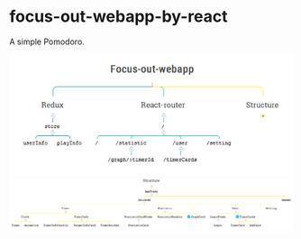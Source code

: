 # focus-out-webapp-by-react
A simple Pomodoro.

![Frame](./attachment/frame.png)
![Structure](./attachment/structure.png)
